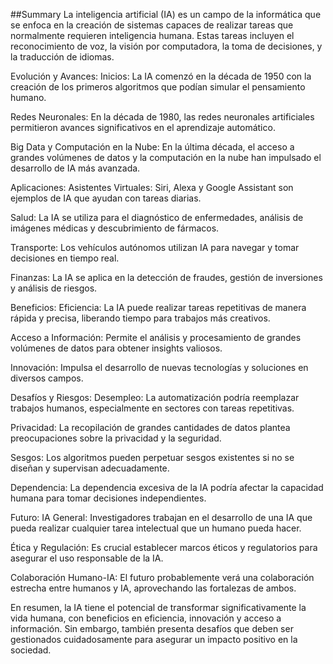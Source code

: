 ##Summary
La inteligencia artificial (IA) es un campo de la informática que se enfoca en la creación de sistemas capaces de realizar tareas que normalmente requieren inteligencia humana. Estas tareas incluyen el reconocimiento de voz, la visión por computadora, la toma de decisiones, y la traducción de idiomas.

Evolución y Avances:
Inicios: La IA comenzó en la década de 1950 con la creación de los primeros algoritmos que podían simular el pensamiento humano.

Redes Neuronales: En la década de 1980, las redes neuronales artificiales permitieron avances significativos en el aprendizaje automático.

Big Data y Computación en la Nube: En la última década, el acceso a grandes volúmenes de datos y la computación en la nube han impulsado el desarrollo de IA más avanzada.

Aplicaciones:
Asistentes Virtuales: Siri, Alexa y Google Assistant son ejemplos de IA que ayudan con tareas diarias.

Salud: La IA se utiliza para el diagnóstico de enfermedades, análisis de imágenes médicas y descubrimiento de fármacos.

Transporte: Los vehículos autónomos utilizan IA para navegar y tomar decisiones en tiempo real.

Finanzas: La IA se aplica en la detección de fraudes, gestión de inversiones y análisis de riesgos.

Beneficios:
Eficiencia: La IA puede realizar tareas repetitivas de manera rápida y precisa, liberando tiempo para trabajos más creativos.

Acceso a Información: Permite el análisis y procesamiento de grandes volúmenes de datos para obtener insights valiosos.

Innovación: Impulsa el desarrollo de nuevas tecnologías y soluciones en diversos campos.

Desafíos y Riesgos:
Desempleo: La automatización podría reemplazar trabajos humanos, especialmente en sectores con tareas repetitivas.

Privacidad: La recopilación de grandes cantidades de datos plantea preocupaciones sobre la privacidad y la seguridad.

Sesgos: Los algoritmos pueden perpetuar sesgos existentes si no se diseñan y supervisan adecuadamente.

Dependencia: La dependencia excesiva de la IA podría afectar la capacidad humana para tomar decisiones independientes.

Futuro:
IA General: Investigadores trabajan en el desarrollo de una IA que pueda realizar cualquier tarea intelectual que un humano pueda hacer.

Ética y Regulación: Es crucial establecer marcos éticos y regulatorios para asegurar el uso responsable de la IA.

Colaboración Humano-IA: El futuro probablemente verá una colaboración estrecha entre humanos y IA, aprovechando las fortalezas de ambos.

En resumen, la IA tiene el potencial de transformar significativamente la vida humana, con beneficios en eficiencia, innovación y acceso a información. Sin embargo, también presenta desafíos que deben ser gestionados cuidadosamente para asegurar un impacto positivo en la sociedad.

